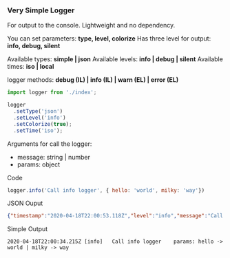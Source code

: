 ### Very Simple Logger

For output to the console.
Lightweight and no dependency.

You can set parameters: **type, level, colorize**
Has three level for output: **info, debug, silent**

Available types: **simple | json**
Available levels: **info | debug | silent**
Available times: **iso | local**

logger methods: **debug (IL) | info (IL) | warn (EL) | error (EL)**

```javascript
import logger from './index';

logger
  .setType('json')
  .setLevel('info')
  .setColorize(true);
  .setTime('iso');
```
Arguments for call the logger:
  - message: string | number
  - params: object

Code
```javascript
logger.info('Call info logger', { hello: 'world', milky: 'way'})
```
JSON Ouput
```json
{"timestamp":"2020-04-18T22:00:53.118Z","level":"info","message":"Call info logger","params":{"hello":"world","milky":"way"}}
```
Simple Output
```
2020-04-18T22:00:34.215Z [info]   Call info logger    params: hello -> world | milky -> way
```
